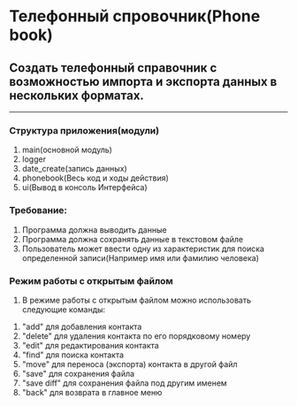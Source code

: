 # Телефонный спровочник(Phone book)
## Создать телефонный справочник с возможностью импорта и экспорта данных в нескольких форматах.
___
### Структура приложения(модули)
1. main(основной модуль)
2. logger
3. date_create(запись данных)
4. phonebook(Весь код и ходы действия)
5. ui(Вывод в консоль Интерфейса)

### Требование:

1. Программа должна выводить данные
2. Программа должна сохранять данные в текстовом файле
3. Пользователь может ввести одну из характеристик для поиска определенной записи(Например имя или фамилию человека)

### Режим работы с открытым файлом
1) В режиме работы с открытым файлом можно использовать следующие команды:

1. "add" для добавления контакта
2. "delete" для удаления контакта по его порядковому номеру
3. "edit" для редактирования контакта
4. "find" для поиска контакта
5. "move" для переноса (экспорта) контакта в другой файл
6. "save" для сохранения файла
7. "save diff" для сохранения файла под другим именем
8. "back" для возврата в главное меню